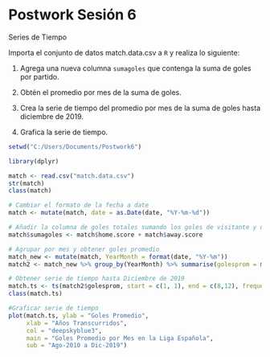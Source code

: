 # Postwork Sesión 6
Series de Tiempo

Importa el conjunto de datos match.data.csv a `R` y realiza lo siguiente:

1. Agrega una nueva columna `sumagoles` que contenga la suma de goles por partido.

2. Obtén el promedio por mes de la suma de goles.

3. Crea la serie de tiempo del promedio por mes de la suma de goles hasta diciembre de 2019.

4. Grafica la serie de tiempo.

```R
setwd("C:/Users/Documents/Postwork6")

library(dplyr)

match <- read.csv("match.data.csv") 
str(match)
class(match)

# Cambiar el formato de la fecha a date
match <- mutate(match, date = as.Date(date, "%Y-%m-%d"))

# Añadir la columna de goles totales sumando los goles de visitante y de local
match$sumagoles <- match$home.score + match$away.score

# Agrupar por mes y obtener goles promedio
match_new <- mutate(match, YearMonth = format(date, "%Y-%m"))
match2 <- match_new %>% group_by(YearMonth) %>% summarise(golesprom = mean(sumagoles))

# Obtener serie de tiempo hasta Diciembre de 2019
match.ts <- ts(match2$golesprom, start = c(1, 1), end = c(8,12), frequency = 12)
class(match.ts)

#Graficar serie de tiempo
plot(match.ts, ylab = "Goles Promedio", 
     xlab = "Años Transcurridos", 
     col = "deepskyblue3",
     main = "Goles Promedio por Mes en la Liga Española",
     sub = "Ago-2010 a Dic-2019")
```

